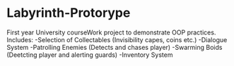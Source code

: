 # Labyrinth-Protorype
First year University courseWork project to demonstrate OOP practices.
Includes:
-Selection of Collectables (Invisibility capes, coins etc.)
-Dialogue System
-Patrolling Enemies (Detects and chases player)
-Swarming Boids (Deetcting player and alerting guards)
-Inventory System
